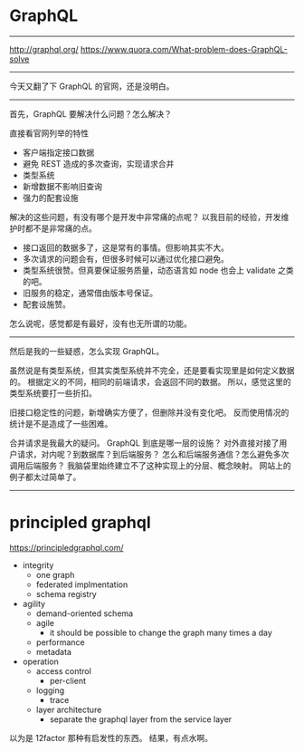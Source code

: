 # GraphQL

---

http://graphql.org/
https://www.quora.com/What-problem-does-GraphQL-solve

---

今天又翻了下 GraphQL 的官网，还是没明白。

---

首先，GraphQL 要解决什么问题？怎么解决？

直接看官网列举的特性

- 客户端指定接口数据
- 避免 REST 造成的多次查询，实现请求合并
- 类型系统
- 新增数据不影响旧查询
- 强力的配套设施

解决的这些问题，有没有哪个是开发中非常痛的点呢？
以我目前的经验，开发维护时都不是非常痛的点。

- 接口返回的数据多了，这是常有的事情。但影响其实不大。
- 多次请求的问题会有，但很多时候可以通过优化接口避免。
- 类型系统很赞。但真要保证服务质量，动态语言如 node 也会上 validate 之类的吧。
- 旧服务的稳定，通常借由版本号保证。
- 配套设施赞。

怎么说呢，感觉都是有最好，没有也无所谓的功能。

---

然后是我的一些疑惑，怎么实现 GraphQL。

虽然说是有类型系统，但其实类型系统并不完全，还是要看实现里是如何定义数据的。
根据定义的不同，相同的前端请求，会返回不同的数据。
所以，感觉这里的类型系统要打一些折扣。

旧接口稳定性的问题，新增确实方便了，但删除并没有变化吧。
反而使用情况的统计是不是造成了一些困难。

合并请求是我最大的疑问。
GraphQL 到底是哪一层的设施？
对外直接对接了用户请求，对内呢？到数据库？到后端服务？
怎么和后端服务通信？怎么避免多次调用后端服务？
我脑袋里始终建立不了这种实现上的分层、概念映射。
网站上的例子都太过简单了。

---

# principled graphql

https://principledgraphql.com/

- integrity
    - one graph
    - federated implmentation
    - schema registry
- agility
    - demand-oriented schema
    - agile
        - it should be possible to change the graph many times a day
    - performance
    - metadata
- operation
    - access control
        - per-client
    - logging
        - trace
    - layer architecture
        - separate the graphql layer from the service layer

以为是 12factor 那种有启发性的东西。
结果，有点水啊。
